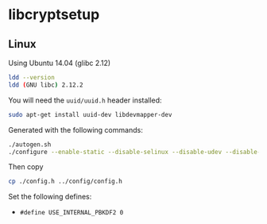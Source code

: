 # libcryptsetup

## Linux

Using Ubuntu 14.04 (glibc 2.12)

```sh
ldd --version
ldd (GNU libc) 2.12.2
```

You will need the `uuid/uuid.h` header installed:

```sh
sudo apt-get install uuid-dev libdevmapper-dev
```

Generated with the following commands:

```sh
./autogen.sh
./configure --enable-static --disable-selinux --disable-udev --disable-veritysetup --disable-kernel_crypto
```

Then copy

```sh
cp ./config.h ../config/config.h
```

Set the following defines:

- `#define USE_INTERNAL_PBKDF2 0`
